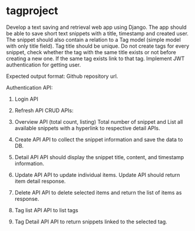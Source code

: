 # tagproject
Develop a text saving and retrieval web app using Django. The app should be able to save short text snippets with a title, timestamp and created user. The snippet should also contain a relation to a Tag model (simple model with only title field). Tag title should be unique. Do not create tags for every snippet, check whether the tag with the same title exists or not before creating a new one. If the same tag exists link to that tag. Implement JWT authentication for getting user.

Expected output format: Github repository url.

Authentication API:
1. Login API
2. Refresh API
CRUD APIs:
1. Overview API (total count, listing)
Total number of snippet and  List all available snippets with a hyperlink to respective detail APIs.
2. Create API
API to collect the snippet information and save the data to DB.
3. Detail API
API should display the snippet title, content, and timestamp information.
4. Update API
API to update individual items. Update API should return item detail response.

5. Delete API
API  to delete selected items and return the list of items as response.
6. Tag list API
API to list tags
7. Tag Detail API
API to return snippets linked to the selected tag.
